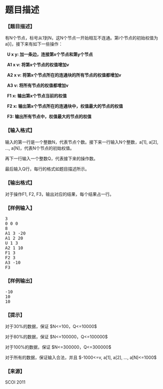 # 题目描述


<h3>
【题目描述】
</h3>
<p>
有N个节点，标号从1到N，这N个节点一开始相互不连通。第i个节点的初始权值为a[i]，接下来有如下一些操作：
</p>
<p>
<strong>  U x y: 加一条边，连接第x个节点和第y个节点</strong> 
</p>
<p>
<strong>  A1 x v: 将第x个节点的权值增加v</strong> 
</p>
<p>
<strong>  A2 x v: 将第x个节点所在的连通块的所有节点的权值都增加v</strong> 
</p>
<p>
<strong>  A3 v: 将所有节点的权值都增加v</strong> 
</p>
<p>
<strong>  F1 x: 输出第x个节点当前的权值</strong> 
</p>
<p>
<strong>  F2 x: 输出第x个节点所在的连通块中，权值最大的节点的权值</strong> 
</p>
<p>
<strong>  F3: 输出所有节点中，权值最大的节点的权值</strong> 
</p>
<h3>
【输入格式】
</h3>
<p>
输入的第一行是一个整数N，代表节点个数。接下来一行输入N个整数，a[1], a[2], ..., a[N]，代表N个节点的初始权值。
</p>
<p>
再下一行输入一个整数Q，代表接下来的操作数。
</p>
<p>
最后输入Q行，每行的格式如题目描述所示。
</p>
<h3>
【输出格式】
</h3>
<p>
对于操作F1, F2, F3，输出对应的结果，每个结果占一行。
</p>
<h3>
【样例输入】
</h3>
<pre>3
0 0 0
8
A1 3 -20
A1 2 20
U 1 3
A2 1 10
F1 3
F2 3
A3 -10
F3
</pre>
<h3>
【样例输出】
</h3>
<pre>-10
10
10
</pre>
<h3>
【提示】
</h3>
<p>
对于30%的数据，保证 $N&lt;=100，Q&lt;=10000$
</p>
<p>
对于80%的数据，保证 $N&lt;=100000，Q&lt;=100000$
</p>
<p>
对于100%的数据，保证 $N&lt;=300000，Q&lt;=300000$
</p>
<p>
对于所有的数据，保证输入合法，并且 $-1000&lt;=v, a[1], a[2], ..., a[N]&lt;=1000$
</p>
<h3>
【来源】
</h3>
<p>
SCOI 2011
</p>
